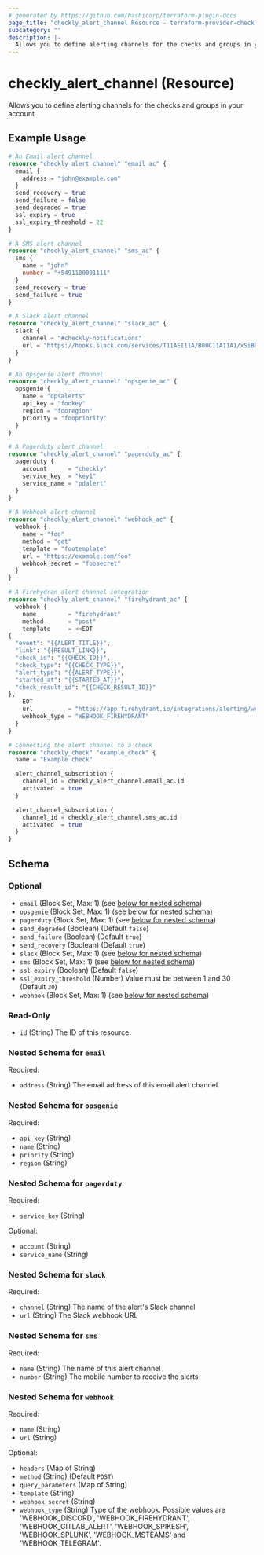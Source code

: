 ```yaml
---
# generated by https://github.com/hashicorp/terraform-plugin-docs
page_title: "checkly_alert_channel Resource - terraform-provider-checkly"
subcategory: ""
description: |-
  Allows you to define alerting channels for the checks and groups in your account
---
```


# checkly_alert_channel (Resource)

Allows you to define alerting channels for the checks and groups in your account

## Example Usage

```terraform
# An Email alert channel
resource "checkly_alert_channel" "email_ac" {
  email {
    address = "john@example.com"
  }
  send_recovery = true
  send_failure = false
  send_degraded = true
  ssl_expiry = true
  ssl_expiry_threshold = 22
}

# A SMS alert channel
resource "checkly_alert_channel" "sms_ac" {
  sms {
    name = "john"
    number = "+5491100001111"
  }
  send_recovery = true
  send_failure = true
}

# A Slack alert channel
resource "checkly_alert_channel" "slack_ac" {
  slack {
    channel = "#checkly-notifications"
    url = "https://hooks.slack.com/services/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"
  }
}

# An Opsgenie alert channel
resource "checkly_alert_channel" "opsgenie_ac" {
  opsgenie {
    name = "opsalerts"
    api_key = "fookey"
    region = "fooregion"
    priority = "foopriority"
  }
}

# A Pagerduty alert channel
resource "checkly_alert_channel" "pagerduty_ac" {
  pagerduty {
    account      = "checkly"
    service_key  = "key1"
    service_name = "pdalert"
  }
}

# A Webhook alert channel
resource "checkly_alert_channel" "webhook_ac" {
  webhook {
    name = "foo"
    method = "get"
    template = "footemplate"
    url = "https://example.com/foo"
    webhook_secret = "foosecret"
  }
}

# A Firehydran alert channel integration
resource "checkly_alert_channel" "firehydrant_ac" {
  webhook {
    name         = "firehydrant"
    method       = "post"
    template     = <<EOT
{
  "event": "{{ALERT_TITLE}}",
  "link": "{{RESULT_LINK}}",
  "check_id": "{{CHECK_ID}}",
  "check_type": "{{CHECK_TYPE}}",
  "alert_type": "{{ALERT_TYPE}}",
  "started_at": "{{STARTED_AT}}",
  "check_result_id": "{{CHECK_RESULT_ID}}"
},
    EOT
    url          = "https://app.firehydrant.io/integrations/alerting/webhooks/2/checkly"
    webhook_type = "WEBHOOK_FIREHYDRANT"
  }
}

# Connecting the alert channel to a check
resource "checkly_check" "example_check" {
  name = "Example check"

  alert_channel_subscription {
    channel_id = checkly_alert_channel.email_ac.id
    activated  = true
  }

  alert_channel_subscription {
    channel_id = checkly_alert_channel.sms_ac.id
    activated  = true
  }
}
```

<!-- schema generated by tfplugindocs -->
## Schema

### Optional

- `email` (Block Set, Max: 1) (see [below for nested schema](#nestedblock--email))
- `opsgenie` (Block Set, Max: 1) (see [below for nested schema](#nestedblock--opsgenie))
- `pagerduty` (Block Set, Max: 1) (see [below for nested schema](#nestedblock--pagerduty))
- `send_degraded` (Boolean) (Default `false`)
- `send_failure` (Boolean) (Default `true`)
- `send_recovery` (Boolean) (Default `true`)
- `slack` (Block Set, Max: 1) (see [below for nested schema](#nestedblock--slack))
- `sms` (Block Set, Max: 1) (see [below for nested schema](#nestedblock--sms))
- `ssl_expiry` (Boolean) (Default `false`)
- `ssl_expiry_threshold` (Number) Value must be between 1 and 30 (Default `30`)
- `webhook` (Block Set, Max: 1) (see [below for nested schema](#nestedblock--webhook))

### Read-Only

- `id` (String) The ID of this resource.

<a id="nestedblock--email"></a>
### Nested Schema for `email`

Required:

- `address` (String) The email address of this email alert channel.


<a id="nestedblock--opsgenie"></a>
### Nested Schema for `opsgenie`

Required:

- `api_key` (String)
- `name` (String)
- `priority` (String)
- `region` (String)


<a id="nestedblock--pagerduty"></a>
### Nested Schema for `pagerduty`

Required:

- `service_key` (String)

Optional:

- `account` (String)
- `service_name` (String)


<a id="nestedblock--slack"></a>
### Nested Schema for `slack`

Required:

- `channel` (String) The name of the alert's Slack channel
- `url` (String) The Slack webhook URL


<a id="nestedblock--sms"></a>
### Nested Schema for `sms`

Required:

- `name` (String) The name of this alert channel
- `number` (String) The mobile number to receive the alerts


<a id="nestedblock--webhook"></a>
### Nested Schema for `webhook`

Required:

- `name` (String)
- `url` (String)

Optional:

- `headers` (Map of String)
- `method` (String) (Default `POST`)
- `query_parameters` (Map of String)
- `template` (String)
- `webhook_secret` (String)
- `webhook_type` (String) Type of the webhook. Possible values are 'WEBHOOK_DISCORD', 'WEBHOOK_FIREHYDRANT', 'WEBHOOK_GITLAB_ALERT', 'WEBHOOK_SPIKESH', 'WEBHOOK_SPLUNK', 'WEBHOOK_MSTEAMS' and 'WEBHOOK_TELEGRAM'.


